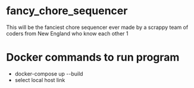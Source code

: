 # fancy_chore_sequencer
This will be the fanciest chore sequencer ever made by a scrappy team of coders from New England who know each other 1

# Docker commands to run program
- docker-compose up --build
- select local host link